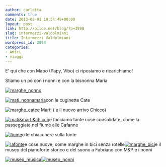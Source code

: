 ```yaml
---
author: carlotta
comments: true
date: 2013-08-01 10:54:49+00:00
layout: post
link: http://pilde.net/blog/?p=3898
slug: intermezzi-valdolmiani
title: Intermezzi Valdolmiani
wordpress_id: 3898
categories:
- Amici
- viaggi
---
```


E' qui che con Mapo (Papy, Vibo) ci riposiamo e ricarichiamo!

Stiamo un pò con i nonni e con la bisnonna Maria

[![marghe_nonno](http://pilde.net/blog/wp-content/uploads/2013/09/marghe_nonno.jpg)](http://pilde.net/blog/wp-content/uploads/2013/09/marghe_nonno.jpg)

[![mati_nonnamaria](http://pilde.net/blog/wp-content/uploads/2013/09/mati_nonnamaria.jpg)](http://pilde.net/blog/wp-content/uploads/2013/09/mati_nonnamaria.jpg)con le cuginette Cate

[![marghe_cate](http://pilde.net/blog/wp-content/uploads/2013/09/marghe_cate.jpg)](http://pilde.net/blog/wp-content/uploads/2013/09/marghe_cate.jpg)e Marti ( e il nuovo arrivo Chicco)

[![mati&marti&chicco](http://pilde.net/blog/wp-content/uploads/2013/09/matimartichicco.jpg)](http://pilde.net/blog/wp-content/uploads/2013/09/matimartichicco.jpg)e facciamo tante cose consolidate, come la passeggiata nel fiume alle Cafanne

[![fiume](http://pilde.net/blog/wp-content/uploads/2013/09/fiume.jpg)](http://pilde.net/blog/wp-content/uploads/2013/09/fiume.jpg)o le chiacchere sulla fonte

[![lafonte](http://pilde.net/blog/wp-content/uploads/2013/09/lafonte.jpg)](http://pilde.net/blog/wp-content/uploads/2013/09/lafonte.jpg)e cose nuove, come marghe in bici senza rotelle[![marghe_bici](http://pilde.net/blog/wp-content/uploads/2013/09/marghe_bici.jpg)](http://pilde.net/blog/wp-content/uploads/2013/09/marghe_bici.jpg)e il museo del pianoforte storico e del suono a Fabriano con M&P e i nonni

[![museo_musica](http://pilde.net/blog/wp-content/uploads/2013/08/museo_musica.jpg)](http://pilde.net/blog/wp-content/uploads/2013/08/museo_musica.jpg)[![museo_nonni](http://pilde.net/blog/wp-content/uploads/2013/08/museo_nonni.jpg)](http://pilde.net/blog/wp-content/uploads/2013/08/museo_nonni.jpg)
